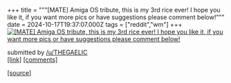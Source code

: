+++
title = """[MATE] Amiga OS tribute, this is my 3rd rice ever! I hope you like it, if you want more pics or have suggestions please comment below!"""
date = 2024-10-17T19:37:07.000Z
tags = ["reddit","wm"]
+++
[![[MATE] Amiga OS tribute, this is my 3rd rice ever! I hope you like it, if you want more pics or have suggestions please comment below! ](https://preview.redd.it/4iounzeycdvd1.png?width=640&crop=smart&auto=webp&s=ee4a7c0ed33434cfe7a064463888315a12434ff7 "[MATE] Amiga OS tribute, this is my 3rd rice ever! I hope you like it, if you want more pics or have suggestions please comment below! ")](https://www.reddit.com/r/unixporn/comments/1g5zdrv/mate_amiga_os_tribute_this_is_my_3rd_rice_ever_i/)

submitted by [/u/THEGAELIC](https://www.reddit.com/user/THEGAELIC)  
[\[link\]](https://i.redd.it/4iounzeycdvd1.png) [\[comments\]](https://www.reddit.com/r/unixporn/comments/1g5zdrv/mate_amiga_os_tribute_this_is_my_3rd_rice_ever_i/)

[[source]](https://www.reddit.com/r/unixporn/comments/1g5zdrv/mate_amiga_os_tribute_this_is_my_3rd_rice_ever_i/)
